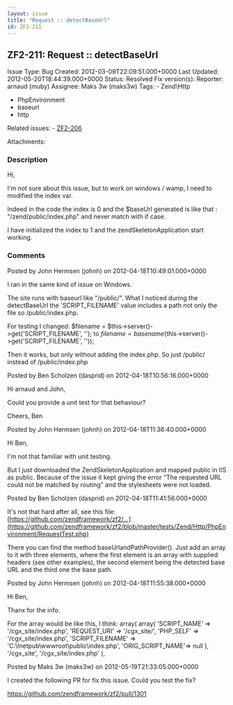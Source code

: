 ```yaml
---
layout: issue
title: "Request :: detectBaseUrl"
id: ZF2-211
---
```


ZF2-211: Request :: detectBaseUrl
---------------------------------

 Issue Type: Bug Created: 2012-03-09T22:09:51.000+0000 Last Updated: 2012-05-20T18:44:39.000+0000 Status: Resolved Fix version(s): 
 Reporter:  arnaud (muby)  Assignee:  Maks 3w (maks3w)  Tags: - Zend\\Http
- PhpEnvironment
- baseurl
- http
 
 Related issues: - [ZF2-206](/issues/browse/ZF2-206)
 
 Attachments: 
### Description

Hi,

I'm not sure about this issue, but to work on windows / wamp, I need to modified the index var.

Indeed in the code the index is 0 and the $baseUrl generated is like that : "/zend/public/index.php" and never match with if case.

I have initialized the index to 1 and the zendSkeletonApplication start working.

 

 

### Comments

Posted by John Hermsen (johnh) on 2012-04-18T10:49:01.000+0000

I ran in the same kind of issue on Windows.

The site runs with baseurl like "/public/". What I noticed during the detectBaseUrl the 'SCRIPT\_FILENAME' value includes a path not only the file so /public/index.php.

For testing I changed: $filename = $this->server()->get('SCRIPT\_FILENAME', ''); to $filename = basename($this->server()->get('SCRIPT\_FILENAME', ''));

Then it works, but only without adding the index.php. So just /public/ instead of /public/index.php

 

 

Posted by Ben Scholzen (dasprid) on 2012-04-18T10:56:16.000+0000

Hi arnaud and John,

Could you provide a unit test for that behaviour?

Cheers, Ben

 

 

Posted by John Hermsen (johnh) on 2012-04-18T11:36:40.000+0000

Hi Ben,

I'm not that familiar with unit testing.

But I just downloaded the ZendSkeletonApplication and mapped public in IIS as public. Because of the issue it kept giving the error "The requested URL could not be matched by routing" and the stylesheets were not loaded.

 

 

Posted by Ben Scholzen (dasprid) on 2012-04-18T11:41:56.000+0000

It's not that hard after all, see this file: [https://github.com/zendframework/zf2/…](https://github.com/zendframework/zf2/blob/master/tests/Zend/Http/PhpEnvironment/RequestTest.php)

There you can find the method baseUrlandPathProvider(). Just add an array to it with three elements, where the first element is an array with supplied headers (see other examples), the second element being the detected base URL and the third one the base path.

 

 

Posted by John Hermsen (johnh) on 2012-04-18T11:55:38.000+0000

Hi Ben,

Thanx for the info.

For the array would be like this, I think: array( array( 'SCRIPT\_NAME' => '/cgx\_site/index.php', 'REQUEST\_URI' => '/cgx\_site/', 'PHP\_SELF' => '/cgx\_site/index.php', 'SCRIPT\_FILENAME' => 'C:\\Inetpub\\wwwroot\\public\\index.php', 'ORIG\_SCRIPT\_NAME'=> null ), '/cgx\_site', '/cgx\_site/index.php' ),

 

 

Posted by Maks 3w (maks3w) on 2012-05-19T21:33:05.000+0000

I created the following PR for fix this issue. Could you test the fix?

<https://github.com/zendframework/zf2/pull/1301>

 

 